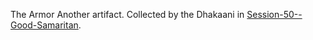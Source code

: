 The Armor
Another artifact. Collected by the Dhakaani in [Session-50--Good-Samaritan](../Session-Notes/-8-War/Session-50--Good-Samaritan.md).